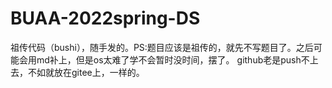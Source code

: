 # BUAA-2022spring-DS
祖传代码（bushi），随手发的。PS:题目应该是祖传的，就先不写题目了。之后可能会用md补上，但是os太难了学不会暂时没时间，摆了。
github老是push不上去，不如就放在gitee上，一样的。

